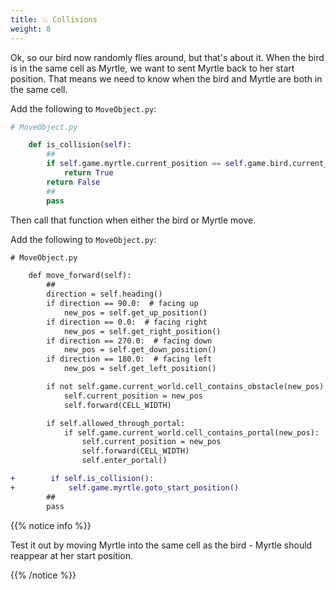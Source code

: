 ```yaml
---
title: 💥 Collisions
weight: 8
---
```


Ok, so our bird now randomly flies around, but that's about it.
When the bird is in the same cell as Myrtle, we want to sent Myrtle back to her start position. That means we need to know when the bird and Myrtle are both in the same cell.

Add the following to `MoveObject.py`:

```python
# MoveObject.py

    def is_collision(self):
        ##
        if self.game.myrtle.current_position == self.game.bird.current_position:
            return True
        return False
        ##
        pass
```

Then call that function when either the bird or Myrtle move.

Add the following to `MoveObject.py`:

```diff
# MoveObject.py

    def move_forward(self):
        ##
        direction = self.heading()
        if direction == 90.0:  # facing up
            new_pos = self.get_up_position()
        if direction == 0.0:  # facing right
            new_pos = self.get_right_position()
        if direction == 270.0:  # facing down
            new_pos = self.get_down_position()
        if direction == 180.0:  # facing left
            new_pos = self.get_left_position()

        if not self.game.current_world.cell_contains_obstacle(new_pos):
            self.current_position = new_pos
            self.forward(CELL_WIDTH)

        if self.allowed_through_portal:
            if self.game.current_world.cell_contains_portal(new_pos):
                self.current_position = new_pos
                self.forward(CELL_WIDTH)
                self.enter_portal()

+        if self.is_collision():
+            self.game.myrtle.goto_start_position()
        ##
        pass
```

{{% notice info %}}

Test it out by moving Myrtle into the same cell as the bird - Myrtle should reappear at her start position.

{{% /notice %}}
